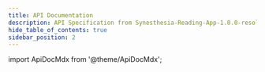 ```yaml
---
title: API Documentation
description: API Specification from Synesthesia-Reading-App-1.0.0-resolved.yaml
hide_table_of_contents: true
sidebar_position: 2
---
```


import ApiDocMdx from '@theme/ApiDocMdx';

<ApiDocMdx id="using-single-yaml" />

